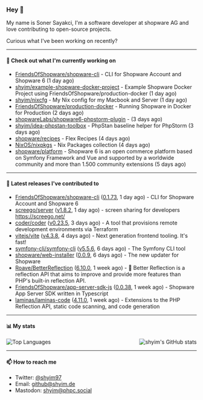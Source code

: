 ### Hey 👋

My name is Soner Sayakci, I'm a software developer at shopware AG and love contributing to open-source projects.

Curious what I've been working on recently?

---

#### 👷 Check out what I'm currently working on

- [FriendsOfShopware/shopware-cli](https://github.com/FriendsOfShopware/shopware-cli) - CLI for Shopware Account and Shopware 6 (1 day ago)
- [shyim/example-shopware-docker-project](https://github.com/shyim/example-shopware-docker-project) - Example Shopware Docker Project using FriendsOfShopware/production-docker (1 day ago)
- [shyim/nixcfg](https://github.com/shyim/nixcfg) - My Nix config for my Macbook and Server (1 day ago)
- [FriendsOfShopware/production-docker](https://github.com/FriendsOfShopware/production-docker) - Running Shopware in Docker for Production (2 days ago)
- [shopwareLabs/shopware6-phpstorm-plugin](https://github.com/shopwareLabs/shopware6-phpstorm-plugin) -  (3 days ago)
- [shyim/idea-phpstan-toolbox](https://github.com/shyim/idea-phpstan-toolbox) - PhpStan baseline helper for PhpStorm (3 days ago)
- [shopware/recipes](https://github.com/shopware/recipes) - Flex Recipes (4 days ago)
- [NixOS/nixpkgs](https://github.com/NixOS/nixpkgs) - Nix Packages collection (4 days ago)
- [shopware/platform](https://github.com/shopware/platform) - Shopware 6 is an open commerce platform based on Symfony Framework and Vue and supported by a worldwide community and more than 1.500 community extensions (5 days ago)

---

#### 🔭 Latest releases I've contributed to

- [FriendsOfShopware/shopware-cli](https://github.com/FriendsOfShopware/shopware-cli) ([0.1.73](https://github.com/FriendsOfShopware/shopware-cli/releases/tag/0.1.73), 1 day ago) - CLI for Shopware Account and Shopware 6
- [screego/server](https://github.com/screego/server) ([v1.8.2](https://github.com/screego/server/releases/tag/v1.8.2), 1 day ago) - screen sharing for developers https://screego.net/
- [coder/coder](https://github.com/coder/coder) ([v0.23.5](https://github.com/coder/coder/releases/tag/v0.23.5), 3 days ago) - A tool that provisions remote development environments via Terraform
- [vitejs/vite](https://github.com/vitejs/vite) ([v4.3.8](https://github.com/vitejs/vite/releases/tag/v4.3.8), 4 days ago) - Next generation frontend tooling. It&#39;s fast!
- [symfony-cli/symfony-cli](https://github.com/symfony-cli/symfony-cli) ([v5.5.6](https://github.com/symfony-cli/symfony-cli/releases/tag/v5.5.6), 6 days ago) - The Symfony CLI tool
- [shopware/web-installer](https://github.com/shopware/web-installer) ([0.0.9](https://github.com/shopware/web-installer/releases/tag/0.0.9), 6 days ago) - The new updater for Shopware
- [Roave/BetterReflection](https://github.com/Roave/BetterReflection) ([6.10.0](https://github.com/Roave/BetterReflection/releases/tag/6.10.0), 1 week ago) - :crystal_ball: Better Reflection is a reflection API that aims to improve and provide more features than PHP&#39;s built-in reflection API.
- [FriendsOfShopware/app-server-sdk-js](https://github.com/FriendsOfShopware/app-server-sdk-js) ([0.0.38](https://github.com/FriendsOfShopware/app-server-sdk-js/releases/tag/0.0.38), 1 week ago) - Shopware App Server SDK written in Typescript
- [laminas/laminas-code](https://github.com/laminas/laminas-code) ([4.11.0](https://github.com/laminas/laminas-code/releases/tag/4.11.0), 1 week ago) - Extensions to the PHP Reflection API, static code scanning, and code generation

---

#### 📊 My stats

<img align="right" alt="shyim's GitHub stats" src="https://github-readme-stats.vercel.app/api?username=shyim&count_private=1&show_icons=true&" />

![Top Languages](https://github-readme-stats.vercel.app/api/top-langs/?username=shyim)

---

#### 📫 How to reach me

- Twitter: [@shyim97](https://twitter.com/shyim97)
- Email: [github@shyim.de](mailto://github@shyim.de)
- Mastodon: <a rel="me" href="https://phpc.social/@shyim">shyim@phpc.social</a>
